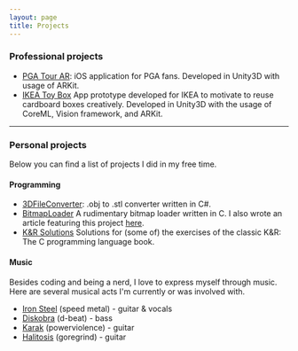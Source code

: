 ```yaml
---
layout: page
title: Projects
---
```


### Professional projects

- [PGA Tour AR](https://apps.apple.com/us/app/pga-tour-ar/id1349934082): iOS application for PGA fans. Developed in Unity3D with usage of ARKit. 
- [IKEA Toy Box](https://www.thedrum.com/news/2018/06/20/ikea-finds-practical-use-its-cardboard-box-waste-helping-kids-create-toys) App prototype developed for IKEA to motivate to reuse cardboard boxes creatively. 
Developed in Unity3D with the usage of CoreML, Vision framework, and ARKit.
  
---

### Personal projects

Below you can find a list of projects I did in my free time.

#### Programming

- [3DFileConverter](https://github.com/LosoncziTamas/3DFileConverter): .obj to .stl converter written in C#.
- [BitmapLoader](https://github.com/LosoncziTamas/c-playground/tree/master/misc/bitmap) A rudimentary bitmap loader written in C. I also wrote an article featuring this project [here](../c/2019/10/07/bitmap-loading/).
- [K&R Solutions](https://github.com/LosoncziTamas/c-playground/tree/master/KR) Solutions for (some of) the exercises of the classic K&R: The C programming language book.  

#### Music

Besides coding and being a nerd, I love to express myself through music. Here are several musical acts I'm currently or was involved with.

- [Iron Steel](https://ironsteel.bandcamp.com/releases) (speed metal) - guitar & vocals
- [Diskobra](https://www.youtube.com/watch?v=7OBQE5b1oN0) (d-beat) - bass
- [Karak](https://www.youtube.com/watch?v=jYs5nR83o9c) (powerviolence) - guitar 
- [Halitosis](https://www.youtube.com/watch?v=9USYMql62L4&t=59s) (goregrind) - guitar
